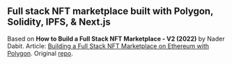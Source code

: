 ## Full stack NFT marketplace built with Polygon, Solidity, IPFS, & Next.js
Based on **How to Build a Full Stack NFT Marketplace - V2 (2022)** by Nader Dabit.
Article: [Building a Full Stack NFT Marketplace on Ethereum with Polygon](https://dev.to/dabit3/building-scalable-full-stack-apps-on-ethereum-with-polygon-2cfb).
Original [repo](https://github.com/dabit3/polygon-ethereum-nextjs-marketplace/).